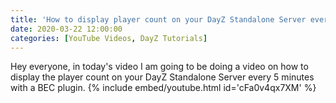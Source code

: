 ```yaml
---
title: 'How to display player count on your DayZ Standalone Server every 5 minutes (BEC Plugin)'
date: 2020-03-22 12:00:00
categories: [YouTube Videos, DayZ Tutorials]
---
```

Hey everyone, in today's video I am going to be doing a video on how to display the player count on your DayZ Standalone Server every 5 minutes with a BEC plugin.
{% include embed/youtube.html id='cFa0v4qx7XM' %}